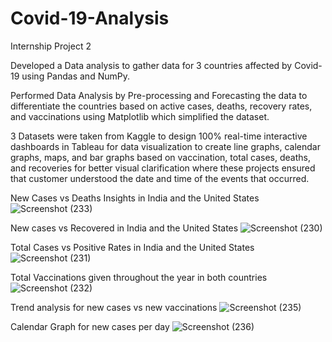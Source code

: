# Covid-19-Analysis

Internship Project 2

Developed a Data analysis to gather data for 3 countries affected by Covid-19 using Pandas and NumPy.

Performed Data Analysis by Pre-processing and Forecasting the data to differentiate the countries based on active cases, deaths, recovery rates, and vaccinations 
using Matplotlib which simplified the dataset.

3 Datasets were taken from Kaggle to design 100% real-time interactive dashboards in Tableau for data visualization to create line graphs, calendar graphs, maps, 
and bar graphs based on vaccination, total cases, deaths, and recoveries for better visual clarification where these projects ensured that customer understood the 
date and time of the events that occurred.

New Cases vs Deaths Insights in India and the United States
![Screenshot (233)](https://github.com/Jeswin21/Covid-19-Analysis/assets/85884215/4b57bfc8-0da9-4b5c-baf1-304c127d863c)

New cases vs Recovered in India and the United States
![Screenshot (230)](https://github.com/Jeswin21/Covid-19-Analysis/assets/85884215/17109b7e-319b-44a2-b81e-0d6d38e149a1)

Total Cases vs Positive Rates in India and the United States
![Screenshot (231)](https://github.com/Jeswin21/Covid-19-Analysis/assets/85884215/c340881c-608d-418b-8b91-a0c764abe084)

Total Vaccinations given throughout the year in both countries
![Screenshot (232)](https://github.com/Jeswin21/Covid-19-Analysis/assets/85884215/a9131fee-2f35-4ed5-9d1f-dd6ed3a189f6)

Trend analysis for new cases vs new vaccinations
![Screenshot (235)](https://github.com/Jeswin21/Covid-19-Analysis/assets/85884215/4cb5d221-73ad-4f13-9595-0a451b6270dc)

Calendar Graph for new cases per day
![Screenshot (236)](https://github.com/Jeswin21/Covid-19-Analysis/assets/85884215/9e01d6b9-e0f2-48c4-b517-3c050c511d8c)




